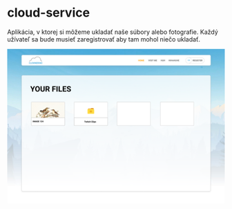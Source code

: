 # cloud-service
Aplikácia, v ktorej si môžeme ukladať naše súbory alebo fotografie. Každý užívateľ sa bude musieť zaregistrovať aby tam mohol niečo ukladať. 

![page](https://github.com/AppsLab-2/cloud-service/blob/master/READMEIMAGES/Preview.png)
